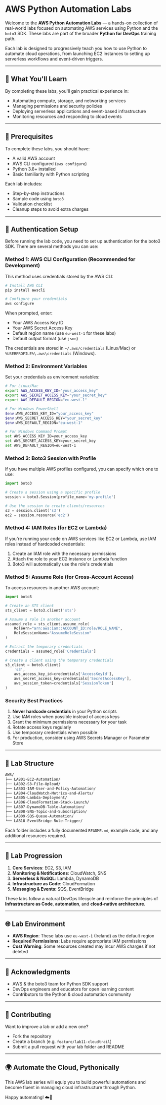 # AWS Python Automation Labs

Welcome to the **AWS Python Automation Labs** — a hands-on collection of real-world labs focused on automating AWS services using Python and the `boto3` SDK. These labs are part of the broader **Python for DevOps** training path.

Each lab is designed to progressively teach you how to use Python to automate cloud operations, from launching EC2 instances to setting up serverless workflows and event-driven triggers.

---

## 🚀 What You'll Learn

By completing these labs, you'll gain practical experience in:
- Automating compute, storage, and networking services
- Managing permissions and security policies
- Deploying serverless applications and event-based infrastructure
- Monitoring resources and responding to cloud events

---

## 🧰 Prerequisites

To complete these labs, you should have:
- A valid AWS account
- AWS CLI configured (`aws configure`)
- Python 3.8+ installed
- Basic familiarity with Python scripting

Each lab includes:
- Step-by-step instructions
- Sample code using `boto3`
- Validation checklist
- Cleanup steps to avoid extra charges

---

## 🔐 Authentication Setup

Before running the lab code, you need to set up authentication for the boto3 SDK. There are several methods you can use:

### Method 1: AWS CLI Configuration (Recommended for Development)

This method uses credentials stored by the AWS CLI:

```bash
# Install AWS CLI
pip install awscli

# Configure your credentials
aws configure
```

When prompted, enter:
- Your AWS Access Key ID
- Your AWS Secret Access Key
- Default region name (use `eu-west-1` for these labs)
- Default output format (use `json`)

The credentials are stored in `~/.aws/credentials` (Linux/Mac) or `%USERPROFILE%\.aws\credentials` (Windows).

### Method 2: Environment Variables

Set your credentials as environment variables:

```bash
# For Linux/Mac
export AWS_ACCESS_KEY_ID="your_access_key"
export AWS_SECRET_ACCESS_KEY="your_secret_key"
export AWS_DEFAULT_REGION="eu-west-1"

# For Windows PowerShell
$env:AWS_ACCESS_KEY_ID="your_access_key"
$env:AWS_SECRET_ACCESS_KEY="your_secret_key"
$env:AWS_DEFAULT_REGION="eu-west-1"

# For Windows Command Prompt
set AWS_ACCESS_KEY_ID=your_access_key
set AWS_SECRET_ACCESS_KEY=your_secret_key
set AWS_DEFAULT_REGION=eu-west-1
```

### Method 3: Boto3 Session with Profile

If you have multiple AWS profiles configured, you can specify which one to use:

```python
import boto3

# Create a session using a specific profile
session = boto3.Session(profile_name='my-profile')

# Use the session to create clients/resources
s3 = session.client('s3')
ec2 = session.resource('ec2')
```

### Method 4: IAM Roles (for EC2 or Lambda)

If you're running your code on AWS services like EC2 or Lambda, use IAM roles instead of hardcoded credentials:

1. Create an IAM role with the necessary permissions
2. Attach the role to your EC2 instance or Lambda function
3. Boto3 will automatically use the role's credentials

### Method 5: Assume Role (for Cross-Account Access)

To access resources in another AWS account:

```python
import boto3

# Create an STS client
sts_client = boto3.client('sts')

# Assume a role in another account
assumed_role = sts_client.assume_role(
    RoleArn="arn:aws:iam::ACCOUNT_ID:role/ROLE_NAME",
    RoleSessionName="AssumeRoleSession"
)

# Extract the temporary credentials
credentials = assumed_role['Credentials']

# Create a client using the temporary credentials
s3_client = boto3.client(
    's3',
    aws_access_key_id=credentials['AccessKeyId'],
    aws_secret_access_key=credentials['SecretAccessKey'],
    aws_session_token=credentials['SessionToken']
)
```

### Security Best Practices

1. **Never hardcode credentials** in your Python scripts
2. Use IAM roles when possible instead of access keys
3. Grant the minimum permissions necessary for your task
4. Rotate access keys regularly
5. Use temporary credentials when possible
6. For production, consider using AWS Secrets Manager or Parameter Store

---

## 📁 Lab Structure

```bash
AWS/
├── LAB01-EC2-Automation/
├── LAB02-S3-File-Upload/
├── LAB03-IAM-User-and-Policy-Automation/
├── LAB04-CloudWatch-Metrics-and-Alerts/
├── LAB05-Lambda-Deployment/
├── LAB06-CloudFormation-Stack-Launch/
├── LAB07-DynamoDB-Table-Automation/
├── LAB08-SNS-Topic-and-Subscription/
├── LAB09-SQS-Queue-Automation/
└── LAB10-EventBridge-Rule-Trigger/
```

Each folder includes a fully documented `README.md`, example code, and any additional resources required.

---

## 🧠 Lab Progression

1. **Core Services**: EC2, S3, IAM
2. **Monitoring & Notifications**: CloudWatch, SNS
3. **Serverless & NoSQL**: Lambda, DynamoDB
4. **Infrastructure as Code**: CloudFormation
5. **Messaging & Events**: SQS, EventBridge

These labs follow a natural DevOps lifecycle and reinforce the principles of **Infrastructure as Code**, **automation**, and **cloud-native architecture**.

---

## 🌐 Lab Environment

- **AWS Region**: These labs use `eu-west-1` (Ireland) as the default region
- **Required Permissions**: Labs require appropriate IAM permissions
- **Cost Warning**: Some resources created may incur AWS charges if not deleted

---

## 🙏 Acknowledgments

- AWS & the boto3 team for Python SDK support
- DevOps engineers and educators for open learning content
- Contributors to the Python & cloud automation community

---

## 💬 Contributing

Want to improve a lab or add a new one?
- Fork the repository
- Create a branch (e.g. `feature/lab11-cloudtrail`)
- Submit a pull request with your lab folder and README

---

## 🌍 Automate the Cloud, Pythonically

This AWS lab series will equip you to build powerful automations and become fluent in managing cloud infrastructure through Python.

Happy automating! ☁️🐍

